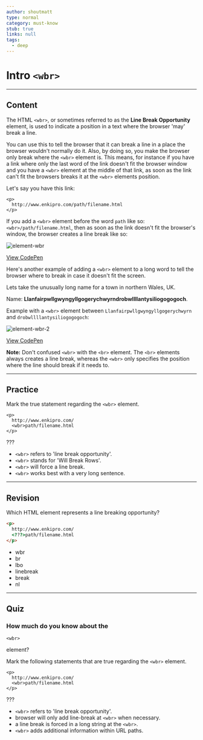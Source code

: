 ```yaml
---
author: shoutmatt
type: normal
category: must-know
stub: true
links: null
tags:
  - deep
---
```


# Intro `<wbr>`


---

## Content

The HTML `<wbr>`, or sometimes referred to as the **Line Break Opportunity** element, is used to indicate a position in a text where the browser 'may' break a line.

You can use this to tell the browser that it can break a line in a place the browser wouldn't normally do it. Also, by doing so, you make the browser only break where the `<wbr>` element is. This means, for instance if you have a link where only the last word of the link doesn't fit the browser window and you have a `<wbr>` element at the middle of that link, as soon as the link can't fit the browsers breaks it at the `<wbr>` elements position.

Let's say you have this link:

```plain-text
<p>
  http://www.enkipro.com/path/filename.html
</p>
```

If you add a `<wbr>` element before the word `path` like so: `<wbr>/path/filename.html`, then as soon as the link doesn't fit the browser's window, the browser creates a line break like so:

![element-wbr](https://img.enkipro.com/5e0abaf7481bbb0598849b05f1761414.png)

[View CodePen](https://codepen.io/enkidevs/pen/rrjxao)

Here's another example of adding a `<wbr>` element to a long word to tell the browser where to break in case it doesn't fit the screen.

Lets take the unusually long name for a town in northern Wales, UK.

Name: **Llanfairpwllgwyngyllgogerychwyrndrobwllllantysiliogogogoch**.

Example with a `<wbr>` element between `Llanfairpwllgwyngyllgogerychwyrn` and `drobwllllantysiliogogogoch`:

![element-wbr-2](https://img.enkipro.com/585172af209d801b72c3973db1899a1f.png)

[View CodePen](https://codepen.io/enkidevs/pen/wxgMKr)

**Note:** Don't confused `<wbr>` with the `<br>` element. The `<br>` elements always creates a line break, whereas the `<wbr>` only specifies the position where the line should break if it needs to.


---

## Practice

Mark the true statement regarding the `<wbr>` element.

```plain-text
<p>
  http://www.enkipro.com/
  <wbr>path/filename.html
</p>
```

???

- `<wbr>` refers to 'line break opportunity'.
- `<wbr>` stands for 'Will Break Rows'.
- `<wbr>` will force a line break.
- `<wbr>` works best with a very long sentence.


---

## Revision

Which HTML element represents a line breaking opportunity?

```html
<p>
  http://www.enkipro.com/
  <???>path/filename.html
</p>
```

- wbr
- br
- lbo
- linebreak
- break
- nl


---

## Quiz

### How much do you know about the 

`<wbr>`

 element?


Mark the following statements that are true regarding the `<wbr>` element.

```plain-text
<p>
  http://www.enkipro.com/
  <wbr>path/filename.html
</p>
```

???

- `<wbr>` refers to 'line break opportunity'.
- browser will only add line-break at `<wbr>` when necessary.
- a line break is forced in a long string at the `<wbr>`.
- `<wbr>` adds additional information within URL paths.
